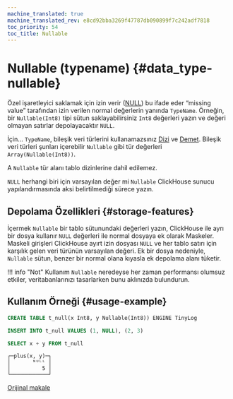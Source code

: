 ```yaml
---
machine_translated: true
machine_translated_rev: e8cd92bba3269f47787db090899f7c242adf7818
toc_priority: 54
toc_title: Nullable
---
```


# Nullable (typename) {#data_type-nullable}

Özel işaretleyici saklamak için izin verir ([NULL](../../sql_reference/syntax.md)) bu ifade eder “missing value” tarafından izin verilen normal değerlerin yanında `TypeName`. Örneğin, bir `Nullable(Int8)` tipi sütun saklayabilirsiniz `Int8` değerleri yazın ve değeri olmayan satırlar depolayacaktır `NULL`.

İçin... `TypeName`, bileşik veri türlerini kullanamazsınız [Dizi](array.md) ve [Demet](tuple.md). Bileşik veri türleri şunları içerebilir `Nullable` gibi tür değerleri `Array(Nullable(Int8))`.

A `Nullable` tür alanı tablo dizinlerine dahil edilemez.

`NULL` herhangi biri için varsayılan değer mi `Nullable` ClickHouse sunucu yapılandırmasında aksi belirtilmediği sürece yazın.

## Depolama Özellikleri {#storage-features}

İçermek `Nullable` bir tablo sütunundaki değerleri yazın, ClickHouse ile ayrı bir dosya kullanır `NULL` değerleri ile normal dosyaya ek olarak Maskeler. Maskeli girişleri ClickHouse ayırt izin dosyası `NULL` ve her tablo satırı için karşılık gelen veri türünün varsayılan değeri. Ek bir dosya nedeniyle, `Nullable` sütun, benzer bir normal olana kıyasla ek depolama alanı tüketir.

!!! info "Not"
    Kullanım `Nullable` neredeyse her zaman performansı olumsuz etkiler, veritabanlarınızı tasarlarken bunu aklınızda bulundurun.

## Kullanım Örneği {#usage-example}

``` sql
CREATE TABLE t_null(x Int8, y Nullable(Int8)) ENGINE TinyLog
```

``` sql
INSERT INTO t_null VALUES (1, NULL), (2, 3)
```

``` sql
SELECT x + y FROM t_null
```

``` text
┌─plus(x, y)─┐
│       ᴺᵁᴸᴸ │
│          5 │
└────────────┘
```

[Orijinal makale](https://clickhouse.tech/docs/en/data_types/nullable/) <!--hide-->
